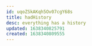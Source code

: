 ```yaml
---
id: uqoZSkAKqh5Ov07cgY68s
title: hadHistory
desc: everything has a history
updated: 1638340825791
created: 1638340809555
---
```




